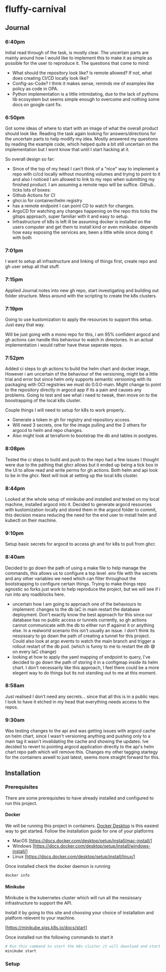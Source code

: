 # fluffy-carnival

## Journal

### 6:40pm

Initial read through of the task, is mostly clear. The uncertain parts are mainly around how I would like to implement this to make it as simple as possible for the user to reproduce it. The questions that come to mind:

- What should the repository look like? Is remote allowed? If not, what does creating CI/CD locally look like?
- Config-as-Code? I think it makes sense, reminds me of examples like policy as code in OPA.
- Python implementation is a little intimidating, due to the lack of pythons lib ecosystem but seems simple enough to overcome and nothing some docs on google cant fix.

### 6:50pm

Got some ideas of where to start with an image of what the overall product should look like. Reading the task again looking for answers/directions for the uncertain parts to help modify my idea. Mostly answered my questions by reading the example code, which helped quite a bit still uncertain on the implementation but I wont know that until I start hacking at it.

So overall design so far:

- Since of the top of my head I can't think of a "nice" way to implement a repo with ci/cd locally without mounting volumes and trying to point to it and also I noticed I am allowed to link to my repo when submitting my finished product. I am assuming a remote repo will be suffice. Github.. ticks lots of boxes:
- Github Actions for CI
- ghcr.io for container/helm registry
- has a remote endpoint I can point CD to watch for changes.
- ArgoCD for watching any changes happening on the repo this ticks the gitops approach, super familiar with it and easy to setup.
- Infrastructure of k8s is left ill be assuming docker is installed on the users computer and get them to install kind or even minikube. depends how easy exposing the services are, been a little while since doing it with both

### 7:01pm

I want to setup all infrastructure and linking of things first, create repo and gh user setup all that stuff.

### 7:15pm

Applied Journal notes into new gh repo, start investigating and building out folder structure. Mess around with the scripting to create the k8s clusters.

### 7:19pm

Going to use kustomization to apply the resources to support this setup. Just easy that way.

Will be just going with a mono repo for this, i am 95% confident argocd and gh actions can handle this behaviour to watch in directories. In an actual implementation i would rather have these seperate repos.

### 7:52pm
  
Added ci steps to gh actions to build the helm chart and docker image, However i am uncertain of the behaviour of the versioning, might be a little trial and error but since helm only supports semantic versioning with its packaging with OCI registries we must do 0.0.0-main. Might change to point to the repository directly in argocd app if its a pain and causes any problems. Going to test and see what i need to tweak, then move on to the boostrapping of the local k8s cluster.

Couple things I will need to setup for k8s to work properly..

- Generate a token in gh for registry and repository access.
- Will need 3 secrets, one for the image pulling and the 2 others for argocd to helm and repo changes.
- Also might look at terraform to bootstrap the db and tables in postgres.

### 8:08pm

Tested the ci steps to build and push to the repo had a few issues I thought were due to the pathing that ghcr allows but it ended up being a tick box in the UI to allow read and write perms for gh actions. Both helm and api look to be in the ghcr. Next will look at setting up the local k8s cluster.

### 8:44pm

Looked at the whole setup of minikube and installed and tested on my local machine, installed argocd into it. Decided to generate argocd resources with kustomization locally and stored them in the argocd folder to commit, this decision means reducing the need for the end user to install helm and kubectl on their machine.

### 9:10pm

Setup basic secrets for argocd to access gh and for k8s to pull from ghcr.

### 8:40am

Decided to go down the path of using a make file to help manage the commands, this allows us to configure a top level .env file with the secrets and any other variables we need which can filter throughout the bootstrapping to configure certain things. Trying to make things repo agnostic so forks just work to help reproduce the project, but we will see if i run into any roadblocks here.

- uncertain how I am going to approach one of the behaviours to implement: changes to the db IaC in main restart the database deployment. Don't exactly know the best approach for this since our database has no public access or tunnels currently, so gh actions cannot communicate with the db to either run tf against it or anything else. In a realworld scenario this isn't usually an issue. I don't think its nessissary to go down the path of creating a tunnel for this project. Could also look at argo events to watch the main branch and trigger a rollout restart of the db pod. (which is funny to me to restart the db 😅 on every IaC change)
- looking at how to apply the yaml mapping of endpoint to query, I've decided to go down the path of storing it in a configmap inside its helm chart. I don't necessarily like this approach, I feel there could be a more elegent way to do things but its not standing out to me at this moment.

### 8:58am

Just realised I don't need any secrets... since that all this is in a public repo. I look to have it etched in my head that everything needs access to the repos.

### 9:30am

Was testing changes to the api and was getting issues with argocd cache on helm chart, since I wasn't versioning anything and pushing only to a main tag it wasn't invalidating the cache and showing the updates. Ive decided to revert to pointing argocd application directly to the api's helm chart repo path which will remove this. Changes my other tagging startegy for the containers aswell to just latest, seems more straight forward for this.

## Installation

### Prerequisites

There are some prerequisites to have already installed and configured to run this project.

#### Docker

We will be running this project in containers. [Docker Desktop](https://docs.docker.com/desktop/) is this easiest way to get started. Follow the installation guide for one of your platforms

- MacOS [https://docs.docker.com/desktop/setup/install/mac-install/]
- Windows [https://docs.docker.com/desktop/setup/install/windows-install/]
- Linux [https://docs.docker.com/desktop/setup/install/linux/]

Once installed check the docker daemon is running

```sh
docker info
```

#### Minikube

Minikube is the kubernetes cluster which will run all the nessissary infrastructure to support the API.

Install it by going to this site and choosing your choice of installation and platform relevent to your machine.

[https://minikube.sigs.k8s.io/docs/start]

Once installed run the following commands to start it

```sh
# Run this command to start the k8s cluster it will download and start it as a container in dockerhub.
minikube start

```

### Setup

```sh
```
